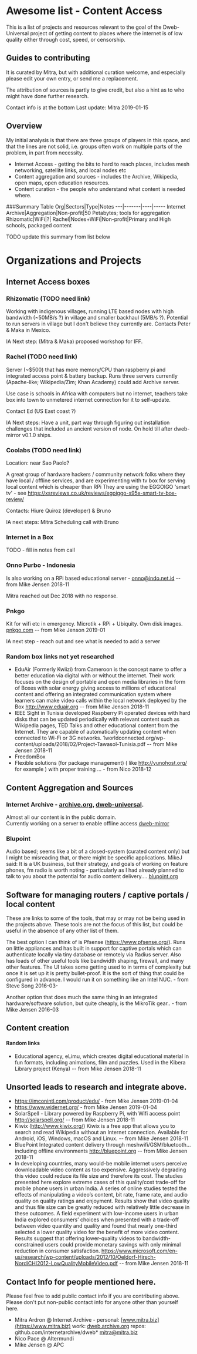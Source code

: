 # Awesome list - Content Access

This is a list of projects and resources relevant to 
the goal of the Dweb-Universal project of
getting content to places where the internet is of low quality 
either through cost, speed, or censorship. 

## Guides to contributing
It is curated by Mitra, but with additional curation welcome,
and especially please edit your own entry, or send me a replacement.

The attribution of sources is partly to give credit, but also a hint as to who might have done further research.

Contact info is at the bottom 
Last update: Mitra 2019-01-15

## Overview

My initial analysis is that there are three groups of players in this space, 
and that the lines are not solid, i.e. groups often work on multiple parts of 
the problem, in part from necessity. 

* Internet Access - getting the bits to hard to reach places, 
includes mesh networking, satellite links, and local nodes etc
* Content aggregation and sources - includes the Archive, Wikipedia, open maps, open education resources.
* Content curation - the people who understand what content is needed where. 

###Summary Table
Org|Sectors|Type|Notes
---|-------|----|-----
Internet Archive|Aggregation|Non-profit|50 Petabytes; tools for aggregation
Rhizomatic|WiFi|?|
Rachel|Nodes+WiFi|Non-profit|Primary and High schools, packaged content

TODO update this summary from list below

# Organizations and Projects

## Internet Access boxes

### Rhizomatic (TODO need link)
Working with indigenous villages, running LTE based nodes with high bandwidth (~50MB/s ?) in village and smaller backhaul (5MB/s ?).
Potential to run servers in village but I don't believe they currently are. Contacts Peter & Maka in Mexico. 

IA Next step: (Mitra & Maka) proposed workshop for IFF.

### Rachel (TODO need link)
Server (~$500) that has more memory/CPU than raspberry pi and integrated access point & battery backup.
Runs three servers currently (Apache-like; Wikipedia/Zim; Khan Academy) could add Archive server.

Use case is schools in Africa with computers but no internet, 
teachers take box into town to unmetered internet connection for it to self-update.

Contact Ed (US East coast ?)

IA Next steps: Have a unit, part way through figuring out installation challenges that included an ancient version of node. 
On hold till after dweb-mirror v0.1.0 ships.

### Coolabs (TODO need link)
Location: near Sao Paolo?

A great group of hardware hackers / community network folks where they have local / offline services, 
and are experimenting with tv box for serving local content which is cheaper than RPi 
They are using the  EGGOIGO 'smart tv' - see https://xsreviews.co.uk/reviews/egoiggo-s95x-smart-tv-box-review/

Contacts: Hiure Quiroz (developer) & Bruno
 
IA next steps: Mitra Scheduling call with Bruno

### Internet in a Box
TODO - fill in notes from call

### Onno Purbo - Indonesia
Is also working on a RPi based educational server - onno@indo.net.id -- from Mike Jensen 2018-11

Mitra reached out Dec 2018 with no response. 

### Pnkgo
Kit for wifi etc in emergency. Microtik + RPi + Ubiquity. Own disk images. 
[pnkgo.com](http://pnkgo.com/) -- from Mike Jenson 2019-01 

IA next step - reach out and see what is needed to add a server

### Random box links not yet researched
* EduAir (Formerly Kwiizi) from Cameroon is the concept name to offer a better education via digital with or without the internet. Their work focuses on the design of portable and open media libraries in the form of Boxes with solar energy giving access to millions of educational content and offering an integrated communication system where learners can make video calls within the local network deployed by the Box http://www.eduair.org -- from Mike Jensen 2018-11
* IEEE Sight in Tunisia developed Raspberry Pi operated devices with hard disks that can be updated periodically with relevant content such as Wikipedia pages, TED Talks and other educational content from the Internet. They are capable of automatically updating content when connected to Wi-Fi or 3G networks.
  1worldconnected.org/wp-content/uploads/2018/02/Project-Tawasol-Tunisia.pdf -- from Mike Jensen 2018-11
* FreedomBox 
* Flexible solutions (for package management) ( like http://yunohost.org/ for example ) with proper training ... - from Nico 2018-12

## Content Aggregation and Sources

### Internet Archive - [archive.org](https://archive.org), [dweb-universal](https://github.com/internetarchive/dweb-universal). 
Almost all our content is in the public domain.  
Currently working on a server to enable offline access [dweb-mirror](https://github.com/internetarchive/dweb-mirror)

### Blupoint 
Audio based; seems like a bit of a closed-system (curated content only) but I might be misreading that,
or there might be specific applications. MikeJ said: It is a UK business, but their strategy, and goals of working on feature phones, fm radio is worth noting - particularly as I had already planned to talk to you about the potential for audio content delivery.... 
[blupoint.org](https://www.blupoint.org/why-blupoint/)
    
## Software for managing routers / captive portals / local content

These are links to some of the tools, that may or may not be being used in the projects above.  These tools are not the focus of this list, but could be useful in the absence of any other list of them.

The best option I can think of is Pfsense (https://www.pfsense.org/).  Runs on little appliances and has built in support for captive portals which can authenticate locally via tiny database or remotely via Radius server.  Also has loads of other useful tools like bandwidth shaping, firewall, and many other features.  The UI takes some getting used to in terms of complexity but once it is set up it is pretty bullet-proof.   It is the sort of thing that could be configured in advance.  I would run it on something like an Intel NUC. - from Steve Song 2016-03-

Another option that does much the same thing in an integrated hardware/software solution, but quite cheaply, is the MikroTik gear.. - from Mike Jensen 2016-03

## Content creation 
#### Random links
* Educational agency, eLimu, which creates digital educational material in fun formats, including animations, film and puzzles. Used in the Kibera Library project (Kenya) -- from Mike Jensen 2018-11

## Unsorted leads to research and integrate above. 

* https://imconintl.com/product/edu/ - from Mike Jensen 2019-01-04
* https://www.widernet.org/ - from Mike Jensen 2019-01-04
* SolarSpell - Library powered by Raspberry Pi, with Wifi access point http://solarspell.org/ -- from Mike Jensen 2018-11
* Kiwix (http://www.kiwix.org/) Kiwix is a free app that allows you to search and read Wikipedia without an Internet connection. Available for Android, iOS, Windows, macOS and Linux.  -- from Mike Jensen 2018-11
* BluePoint Integrated content delivery through meshwifi/GSM/bluetooth... including offline environments http://bluepoint.org -- from Mike Jensen 2018-11
* In  developing  countries,  many  would-be  mobile  internet users    perceive    downloadable    video    content    as    too expensive. Aggressively degrading this video could reduce its file size and therefore its cost. The studies presented here explore  extreme  cases  of  this  quality/cost  trade-off  for mobile  phone  users  in  urban  India.  A  series  of  online studies tested the effects of manipulating a video’s content, bit rate, frame rate, and audio quality on quality ratings and enjoyment.  Results  show  that  video  quality  and  thus  file size can be greatly reduced with relatively little decrease in these outcomes. A field experiment with low-income users in urban India explored consumers’ choices when presented with  a  trade-off  between  video  quantity  and  quality  and found  that  nearly  one-third  selected  a  lower  quality  video for the benefit of more video  content. Results suggest that offering   lower-quality   videos   to   bandwidth-constrained users  could  provide  monetary  savings  with  only  minimal reduction in consumer satisfaction. https://www.microsoft.com/en-us/research/wp-content/uploads/2012/10/Oeldorf-Hirsch-NordiCHI2012-LowQualityMobileVideo.pdf -- from Mike Jensen 2018-11

## Contact Info for people mentioned here. 
Please feel free to add public contact info if you are contributing above. Please don't put non-public contact info for anyone other than yourself here.
                                                                           

* Mitra Ardron @ Internet Archive - personal: [www.mitra.biz](https://www.mitra.biz) work: [dweb.archive.org](https://dweb.archive.org) repos: github.com/internetarchive/dweb* mitra@mitra.biz
* Nico Pace @ Altermundi
* Mike Jensen @ APC
